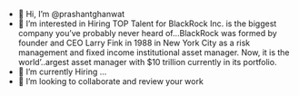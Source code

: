 - 👋 Hi, I’m @prashantghanwat
- 👀 I’m interested in Hiring TOP Talent for BlackRock Inc. is the biggest company you’ve probably never heard of...BlackRock was formed by founder and CEO Larry Fink in 1988 in New York City as a risk management and fixed income institutional asset manager. Now, it is the world’..argest asset manager with $10 trillion currently in its portfolio.
- 🌱 I’m currently Hiring ...
- 💞️ I’m looking to collaborate and review your work


<!---
prashantghanwat/prashantghanwat is a ✨ special ✨ repository because its `README.md` (this file) appears on your GitHub profile.
You can click the Preview link to take a look at your changes.
--->

